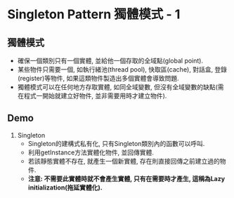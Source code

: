 # Singleton Pattern 獨體模式 - 1

## 獨體模式

* 確保一個類別只有一個實體, 並給他一個存取的全域點(global point).
* 某些物件只需要一個, 如執行緒池(thread pool), 快取區(cache), 對話盒, 登錄(register)等物件, 如果這類物件製造出多個實體會導致問題.
* 獨體模式可以在任何地方存取實體, 如同全域變數, 但沒有全域變數的缺點(需在程式一開始就建立好物件, 並非需要用時才建立物件).

## Demo

1. Singleton
	* Singleton的建構式私有化, 只有Singleton類別內的函數可以呼叫.
	* 利用getInstance方法實體化物件, 並回傳實體.
	* 若該靜態實體不存在, 就產生一個新實體, 存在則直接回傳之前建立過的物件.
	* __注意: 不需要此實體時就不會產生實體, 只有在需要時才產生, 這稱為Lazy initialization(拖延實體化).__